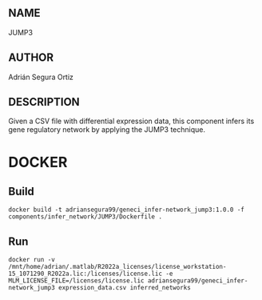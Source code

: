 ## NAME

JUMP3

## AUTHOR

Adrián Segura Ortiz

## DESCRIPTION

Given a CSV file with differential expression data, this component infers its gene regulatory network by applying the JUMP3 technique.

# DOCKER

## Build

```
docker build -t adriansegura99/geneci_infer-network_jump3:1.0.0 -f components/infer_network/JUMP3/Dockerfile .
```

## Run

```
docker run -v /mnt/home/adrian/.matlab/R2022a_licenses/license_workstation-15_1071290_R2022a.lic:/licenses/license.lic -e MLM_LICENSE_FILE=/licenses/license.lic adriansegura99/geneci_infer-network_jump3 expression_data.csv inferred_networks
```
